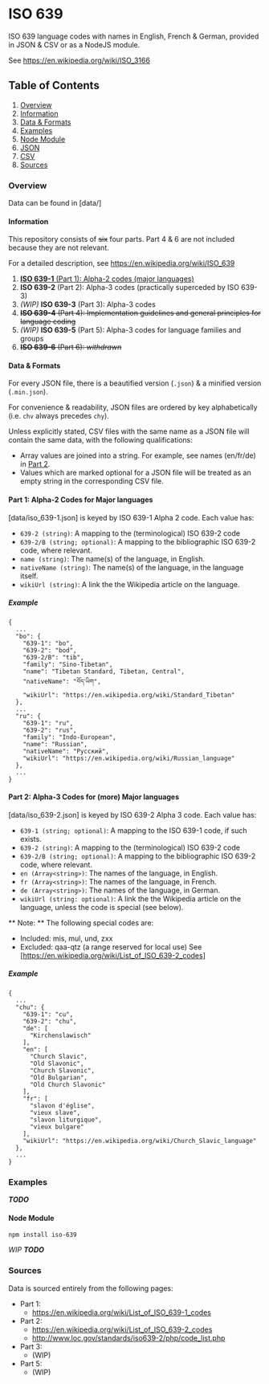 # ISO 639
ISO 639 language codes with names in English, French & German, provided in JSON & CSV or as a NodeJS module.

See https://en.wikipedia.org/wiki/ISO_3166

## Table of Contents
1. [Overview](#overview)
  1. [Information](#information)
  1. [Data & Formats](#data--formats)
1. [Examples](#examples)
  1. [Node Module](#node-module)
  1. [JSON](#json)
  1. [CSV](#csv)
1. [Sources](#sources)

### Overview

Data can be found in [data/]

#### Information
This repository consists of ~~six~~ four parts. Part 4 & 6 are not included because they are not relevant.

For a detailed description, see https://en.wikipedia.org/wiki/ISO_639

1. [**ISO 639-1** (Part 1): Alpha-2 codes (major languages)](part1)
1. **ISO 639-2** (Part 2): Alpha-3 codes (practically superceded by ISO 639-3)
1. *(WIP)* **ISO 639-3** (Part 3): Alpha-3 codes
1. ~~**ISO 639-4** (Part 4): Implementation guidelines and general principles for language coding~~
1. *(WIP)* **ISO 639-5** (Part 5): Alpha-3 codes for language families and groups
1. ~~**ISO 639-6** (Part 6): *withdrawn*~~

#### Data & Formats
For every JSON file, there is a beautified version (`.json`) & a minified version (`.min.json`).

For convenience & readability, JSON files are ordered by key alphabetically (i.e. `chv` always precedes `chy`).

Unless explicitly stated, CSV files with the same name as a JSON file will contain the same data, with the following qualifications:
* Array values are joined into a string. For example, see names (en/fr/de) in [Part 2](#part2).
* Values which are marked optional for a JSON file will be treated as an empty string in the corresponding CSV file.

#### Part 1: Alpha-2 Codes for Major languages
<a name="part1"></a>

[data/iso_639-1.json] is keyed by ISO 639-1 Alpha 2 code. Each value has:
* `639-2 (string)`: A mapping to the (terminological) ISO 639-2 code
* `639-2/B (string; optional)`: A mapping to the bibliographic ISO 639-2 code, where relevant.
* `name (string)`: The name(s) of the language, in English.
* `nativeName (string)`: The name(s) of the language, in the language itself.
* `wikiUrl (string)`: A link the the Wikipedia article on the language.

##### Example
```
{
  ...
  "bo": {
    "639-1": "bo",
    "639-2": "bod",
    "639-2/B": "tib",
    "family": "Sino-Tibetan",
    "name": "Tibetan Standard, Tibetan, Central",
    "nativeName": "བོད་ཡིག",
    "wikiUrl": "https://en.wikipedia.org/wiki/Standard_Tibetan"
  },
  ...
  "ru": {
    "639-1": "ru",
    "639-2": "rus",
    "family": "Indo-European",
    "name": "Russian",
    "nativeName": "Русский",
    "wikiUrl": "https://en.wikipedia.org/wiki/Russian_language"
  },
  ...
}
```

#### Part 2: Alpha-3 Codes for (more) Major languages
<a name="part2"></a>

[data/iso_639-2.json] is keyed by ISO 639-2 Alpha 3 code. Each value has:
* `639-1 (string; optional)`: A mapping to the ISO 639-1 code, if such exists.
* `639-2 (string)`: A mapping to the (terminological) ISO 639-2 code
* `639-2/B (string; optional)`: A mapping to the bibliographic ISO 639-2 code, where relevant.
* `en (Array<string>)`: The names of the language, in English.
* `fr (Array<string>)`: The names of the language, in French.
* `de (Array<string>)`: The names of the language, in German.
* `wikiUrl (string: optional)`: A link the the Wikipedia article on the language, unless the code is special (see below).

** Note: ** The following special codes are:
  * Included: mis, mul, und, zxx
  * Excluded: qaa-qtz (a range reserved for local use)
See [https://en.wikipedia.org/wiki/List_of_ISO_639-2_codes]

##### Example
```
{
  ...
  "chu": {
    "639-1": "cu",
    "639-2": "chu",
    "de": [
      "Kirchenslawisch"
    ],
    "en": [
      "Church Slavic",
      "Old Slavonic",
      "Church Slavonic",
      "Old Bulgarian",
      "Old Church Slavonic"
    ],
    "fr": [
      "slavon d'église",
      "vieux slave",
      "slavon liturgique",
      "vieux bulgare"
    ],
    "wikiUrl": "https://en.wikipedia.org/wiki/Church_Slavic_language"
  },
  ...
}
```



### Examples
***TODO***

#### Node Module
```
npm install iso-639
```
*WIP*
***TODO***


### Sources

Data is sourced entirely from the following pages:
* Part 1:
  * https://en.wikipedia.org/wiki/List_of_ISO_639-1_codes
* Part 2:
  * https://en.wikipedia.org/wiki/List_of_ISO_639-2_codes
  * http://www.loc.gov/standards/iso639-2/php/code_list.php
* Part 3:
  * (WIP)
* Part 5:
  * (WIP)
